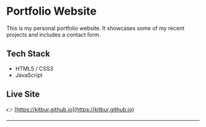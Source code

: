 # Portfolio Website

This is my personal portfolio website. It showcases some of my recent projects and includes a contact form.

## Tech Stack

- HTML5 / CSS3
- JavaScript

## Live Site

👉 [https://kitbur.github.io](https://kitbur.github.io)

---
